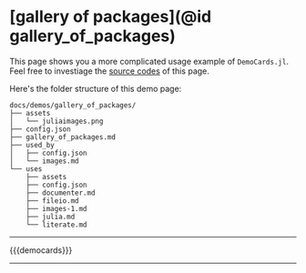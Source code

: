 # [gallery of packages](@id gallery_of_packages)

This page shows you a more complicated usage example of `DemoCards.jl`. Feel
free to investiage the [source codes](https://github.com/johnnychen94/DemoCards.jl/tree/master/docs/demos/gallery_of_packages)
of this page.

Here's the folder structure of this demo page:

```text
docs/demos/gallery_of_packages/
├── assets
│   └── juliaimages.png
├── config.json
├── gallery_of_packages.md
├── used_by
│   ├── config.json
│   └── images.md
└── uses
    ├── assets
    ├── config.json
    ├── documenter.md
    ├── fileio.md
    ├── images-1.md
    ├── julia.md
    └── literate.md
```

---

{{{democards}}}

---
